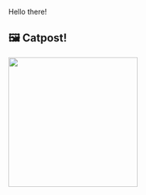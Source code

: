 Hello there!



## 🖼️ Catpost!

<sub>
    <img src="https://cdn2.thecatapi.com/images/3hb.jpg" height="256">
</sub>

